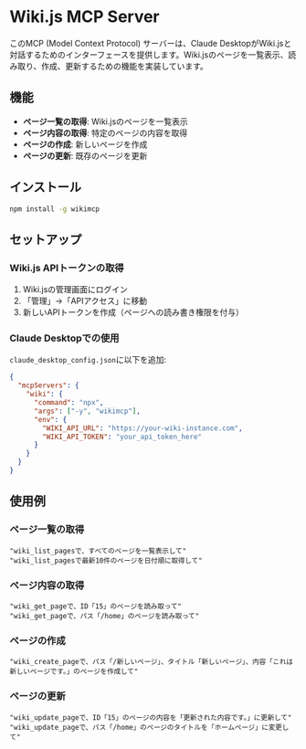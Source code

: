 # Wiki.js MCP Server

このMCP (Model Context Protocol) サーバーは、Claude DesktopがWiki.jsと対話するためのインターフェースを提供します。Wiki.jsのページを一覧表示、読み取り、作成、更新するための機能を実装しています。

## 機能

* **ページ一覧の取得**: Wiki.jsのページを一覧表示
* **ページ内容の取得**: 特定のページの内容を取得
* **ページの作成**: 新しいページを作成
* **ページの更新**: 既存のページを更新

## インストール

```bash
npm install -g wikimcp
```

## セットアップ

### Wiki.js APIトークンの取得

1. Wiki.jsの管理画面にログイン
2. 「管理」→「APIアクセス」に移動
3. 新しいAPIトークンを作成（ページへの読み書き権限を付与）

### Claude Desktopでの使用

`claude_desktop_config.json`に以下を追加:

```json
{
  "mcpServers": {
    "wiki": {
      "command": "npx",
      "args": ["-y", "wikimcp"],
      "env": {
        "WIKI_API_URL": "https://your-wiki-instance.com",
        "WIKI_API_TOKEN": "your_api_token_here"
      }
    }
  }
}
```

## 使用例

### ページ一覧の取得
```
"wiki_list_pagesで、すべてのページを一覧表示して"
"wiki_list_pagesで最新10件のページを日付順に取得して"
```

### ページ内容の取得
```
"wiki_get_pageで、ID「15」のページを読み取って"
"wiki_get_pageで、パス「/home」のページを読み取って"
```

### ページの作成
```
"wiki_create_pageで、パス「/新しいページ」、タイトル「新しいページ」、内容「これは新しいページです。」のページを作成して"
```

### ページの更新
```
"wiki_update_pageで、ID「15」のページの内容を「更新された内容です。」に更新して"
"wiki_update_pageで、パス「/home」のページのタイトルを「ホームページ」に変更して"
```
